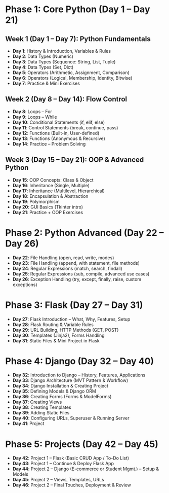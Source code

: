 # Phase 1: Core Python (Day 1 – Day 21)

## Week 1 (Day 1 – Day 7): Python Fundamentals
- **Day 1**: History & Introduction, Variables & Rules  
- **Day 2**: Data Types (Numeric)  
- **Day 3**: Data Types (Sequence: String, List, Tuple)  
- **Day 4**: Data Types (Set, Dict)  
- **Day 5**: Operators (Arithmetic, Assignment, Comparison)  
- **Day 6**: Operators (Logical, Membership, Identity, Bitwise)  
- **Day 7**: Practice & Mini Exercises  

## Week 2 (Day 8 – Day 14): Flow Control
- **Day 8**: Loops – For  
- **Day 9**: Loops – While  
- **Day 10**: Conditional Statements (if, elif, else)  
- **Day 11**: Control Statements (break, continue, pass)  
- **Day 12**: Functions (Built-in, User-defined)  
- **Day 13**: Functions (Anonymous & Recursive)  
- **Day 14**: Practice – Problem Solving  

## Week 3 (Day 15 – Day 21): OOP & Advanced Python
- **Day 15**: OOP Concepts: Class & Object  
- **Day 16**: Inheritance (Single, Multiple)  
- **Day 17**: Inheritance (Multilevel, Hierarchical)  
- **Day 18**: Encapsulation & Abstraction  
- **Day 19**: Polymorphism  
- **Day 20**: GUI Basics (Tkinter intro)  
- **Day 21**: Practice + OOP Exercises  

# Phase 2: Python Advanced (Day 22 – Day 26)
- **Day 22**: File Handling (open, read, write, modes)  
- **Day 23**: File Handling (append, with statement, file methods)  
- **Day 24**: Regular Expressions (match, search, findall)  
- **Day 25**: Regular Expressions (sub, compile, advanced use cases)  
- **Day 26**: Exception Handling (try, except, finally, raise, custom exceptions)  

# Phase 3: Flask (Day 27 – Day 31)
- **Day 27**: Flask Introduction – What, Why, Features, Setup  
- **Day 28**: Flask Routing & Variable Rules  
- **Day 29**: URL Building, HTTP Methods (GET, POST)  
- **Day 30**: Templates (Jinja2), Forms Handling  
- **Day 31**: Static Files & Mini Project in Flask  

# Phase 4: Django (Day 32 – Day 40)
- **Day 32**: Introduction to Django – History, Features, Applications  
- **Day 33**: Django Architecture (MVT Pattern & Workflow)  
- **Day 34**: Django Installation & Creating Project  
- **Day 35**: Defining Models & Django ORM  
- **Day 36**: Creating Forms (Forms & ModelForms)  
- **Day 37**: Creating Views  
- **Day 38**: Creating Templates  
- **Day 39**: Adding Static Files  
- **Day 40**: Configuring URLs, Superuser & Running Server  
- **Day 41**: Project  

# Phase 5: Projects (Day 42 – Day 45)
- **Day 42**: Project 1 – Flask (Basic CRUD App / To-Do List)  
- **Day 43**: Project 1 – Continue & Deploy Flask App  
- **Day 44**: Project 2 – Django (E-commerce or Student Mgmt.) – Setup & Models  
- **Day 45**: Project 2 – Views, Templates, URLs  
- **Day 46**: Project 2 – Final Touches, Deployment & Review  
